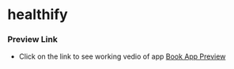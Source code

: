 # healthify
### Preview Link
- Click on the link to see working vedio of app [Book App Preview](https://drive.google.com/file/d/1FpiLNwdbQ2I2em2IVhonjelnsjsijrw_/view?usp=drivesdk)
